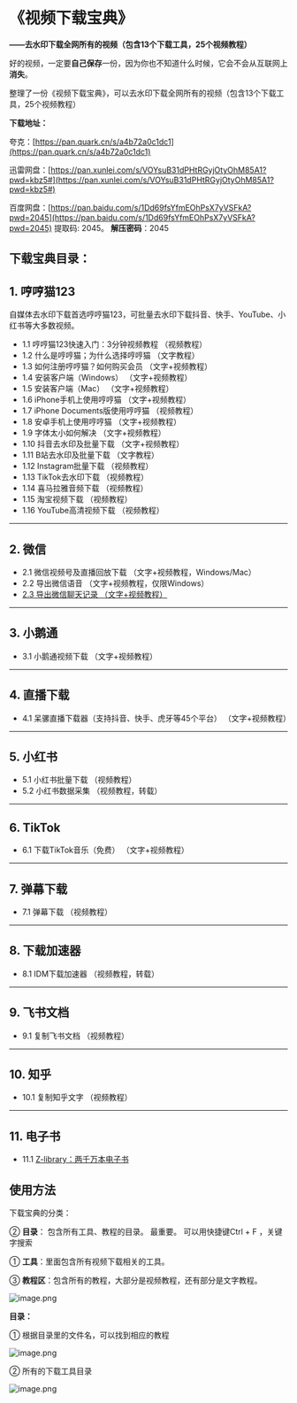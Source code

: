 # 《视频下载宝典》

**——去水印下载全网所有的视频（包含13个下载工具，25个视频教程）**



好的视频，一定要**自己保存**一份，因为你也不知道什么时候，它会不会从互联网上**消失**。 

整理了一份《视频下载宝典》，可以去水印下载全网所有的视频（包含13个下载工具，25个视频教程）

**下载地址：**


夸克：[https://pan.quark.cn/s/a4b72a0c1dc1](https://pan.quark.cn/s/a4b72a0c1dc1)

迅雷网盘：[https://pan.xunlei.com/s/VOYsuB31dPHtRGyjOtyOhM85A1?pwd=kbz5#](https://pan.xunlei.com/s/VOYsuB31dPHtRGyjOtyOhM85A1?pwd=kbz5#)

百度网盘：[https://pan.baidu.com/s/1Dd69fsYfmEOhPsX7yVSFkA?pwd=2045](https://pan.baidu.com/s/1Dd69fsYfmEOhPsX7yVSFkA?pwd=2045)     提取码: 2045。   **解压密码**：2045



## 下载宝典目录：

## 1. 哼哼猫123
自媒体去水印下载首选哼哼猫123，可批量去水印下载抖音、快手、YouTube、小红书等大多数视频。

- 1.1 哼哼猫123快速入门：3分钟视频教程 （视频教程）
- 1.2 什么是哼哼猫；为什么选择哼哼猫 （文字教程）
- 1.3 如何注册哼哼猫？如何购买会员 （文字+视频教程）
- 1.4 安装客户端（Windows） （文字+视频教程）
- 1.5 安装客户端（Mac） （文字+视频教程）
- 1.6 iPhone手机上使用哼哼猫 （文字+视频教程）
- 1.7 iPhone Documents版使用哼哼猫 （视频教程）
- 1.8 安卓手机上使用哼哼猫 （文字+视频教程）
- 1.9 字体太小如何解决 （文字+视频教程）
- 1.10 抖音去水印及批量下载 （文字+视频教程）
- 1.11 B站去水印及批量下载 （文字教程）
- 1.12 Instagram批量下载 （视频教程）
- 1.13 TikTok去水印下载 （视频教程）
- 1.14 喜马拉雅音频下载 （视频教程）
- 1.15 淘宝视频下载 （视频教程）
- 1.16 YouTube高清视频下载 （视频教程）

---

## 2. 微信

- 2.1 微信视频号及直播回放下载 （文字+视频教程，Windows/Mac）
- 2.2 导出微信语音 （文字+视频教程，仅限Windows）
- [2.3 导出微信聊天记录 （文字+视频教程）](articles/2.3.如何导出微信聊天记录.md)

---

## 3. 小鹅通

- 3.1 小鹅通视频下载 （文字+视频教程）

---

## 4. 直播下载

- 4.1 呆骡直播下载器（支持抖音、快手、虎牙等45个平台） （文字+视频教程）

---

## 5. 小红书

- 5.1 小红书批量下载 （视频教程）
- 5.2 小红书数据采集 （视频教程，转载）

---

## 6. TikTok

- 6.1 下载TikTok音乐（免费） （文字+视频教程）

---

## 7. 弹幕下载

- 7.1 弹幕下载 （视频教程）

---

## 8. 下载加速器

- 8.1 IDM下载加速器 （视频教程，转载）

---

## 9. 飞书文档

- 9.1 复制飞书文档 （视频教程）

---

## 10. 知乎

- 10.1 复制知乎文字 （视频教程）

---

## 11. 电子书

- 11.1 [Z-library：两千万本电子书](https://tsg.rymdh.com/)



## 使用方法

下载宝典的分类：

② **目录**： 包含所有工具、教程的目录。 最重要。  可以用快捷键Ctrl + F ，关键字搜索

① **工具**：里面包含所有视频下载相关的工具。 

③ **教程区**：包含所有的教程，大部分是视频教程，还有部分是文字教程。 

![image.png](https://mdnice007.oss-cn-beijing.aliyuncs.com/obsidian/202508301052136.png)


**目录：**

① 根据目录里的文件名，可以找到相应的教程

![image.png](https://mdnice007.oss-cn-beijing.aliyuncs.com/obsidian/202508301124182.png)

② 所有的下载工具目录

![image.png](https://mdnice007.oss-cn-beijing.aliyuncs.com/obsidian/202508301125276.png)

## 